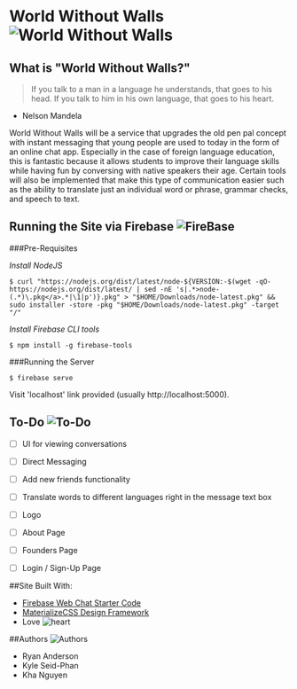 # World Without Walls ![World Without Walls](https://maxcdn.icons8.com/Color/PNG/48/Messaging/chat-48.png "World Without Walls")

## What is "World Without Walls?"
> If you talk to a man in a language he understands, that goes to his head. If you talk to him in his own language, that goes to his heart.
 - Nelson Mandela

World Without Walls will be a service that upgrades the old pen pal concept with instant messaging that young people are used to today in the form of an online chat app. Especially in the case of foreign language education, this is fantastic because it allows students to improve their language skills while having fun by conversing with native speakers their age. Certain tools will also be implemented that make this type of communication easier such as the ability to translate just an individual word or phrase, grammar checks, and speech to text.

## Running the Site via Firebase ![FireBase](https://maxcdn.icons8.com/Color/PNG/24/Astrology/fire_element-24.png)

###Pre-Requisites

*Install NodeJS*

```shell
$ curl "https://nodejs.org/dist/latest/node-${VERSION:-$(wget -qO- https://nodejs.org/dist/latest/ | sed -nE 's|.*>node-(.*)\.pkg</a>.*|\1|p')}.pkg" > "$HOME/Downloads/node-latest.pkg" && sudo installer -store -pkg "$HOME/Downloads/node-latest.pkg" -target "/"
```
*Install Firebase CLI tools*

```shell
$ npm install -g firebase-tools
```

###Running the  Server

```shell
$ firebase serve
```

Visit 'localhost' link provided (usually http://localhost:5000).

## To-Do ![To-Do](https://maxcdn.icons8.com/Color/PNG/24/Business/todo_list-24.png)
- [ ] UI for viewing conversations
- [ ] Direct Messaging
- [ ] Add new friends functionality
- [ ] Translate words to different languages right in the message text box
- [ ] Logo
- [ ] About Page
- [ ] Founders Page
- [ ] Login / Sign-Up Page


##Site Built With:
- [Firebase Web Chat Starter Code](https://codelabs.developers.google.com/codelabs/firebase-web/#0)
- [MaterializeCSS Design Framework](http://materializecss.com)
- Love ![heart](https://maxcdn.icons8.com/office/PNG/16/Gaming/hearts-16.png "Love")


##Authors ![Authors](https://maxcdn.icons8.com/Color/PNG/24/Business/conference_call-24.png)
- Ryan Anderson
- Kyle Seid-Phan
- Kha Nguyen
